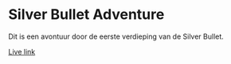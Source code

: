 # Silver Bullet Adventure
Dit is een avontuur door de eerste verdieping van de Silver Bullet.

[Live link](http://32548.hosts1.ma-cloud.nl/Silver%20Bullet%20Adventure/)